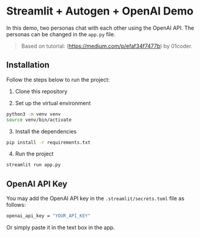 # Streamlit + Autogen + OpenAI Demo

In this demo, two personas chat with each other using the OpenAI API. The personas can be changed in the `app.py` file.

> Based on tutorial: (https://medium.com/p/efaf34f7477b) by 01coder.

## Installation

Follow the steps below to run the project:

1. Clone this repository

2. Set up the virtual environment

```bash
python3 -m venv venv
source venv/bin/activate
```
   
3. Install the dependencies

```bash
pip install -r requirements.txt
```

4. Run the project

```bash
streamlit run app.py
``` 

## OpenAI API Key

You may add the OpenAI API key in the `.streamlit/secrets.toml` file as follows:

```bash
openai_api_key = "YOUR_API_KEY"
```

Or simply paste it in the text box in the app.
